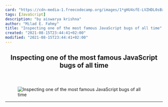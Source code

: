 ```yaml
---
card: "https://cdn-media-1.freecodecamp.org/images/1*gHU4sfE-LVZHDL0sBxJ2kA.jpeg"
tags: [JavaScript]
description: "by aiswarya krishna"
author: "Milad E. Fahmy"
title: "Inspecting one of the most famous JavaScript bugs of all time"
created: "2021-08-15T23:44:41+02:00"
modified: "2021-08-15T23:44:41+02:00"
---
```

<div class="site-wrapper">
<main id="site-main" class="site-main outer">
<div class="inner">
<article class="post-full post tag-javascript tag-coding tag-programming tag-software-development tag-tech ">
<header class="post-full-header">
<h1 class="post-full-title">Inspecting one of the most famous JavaScript bugs of all time</h1>
</header>
<figure class="post-full-image">
<picture>
<source media="(max-width: 700px)" sizes="1px" srcset="data:image/gif;base64,R0lGODlhAQABAIAAAAAAAP///yH5BAEAAAAALAAAAAABAAEAAAIBRAA7 1w">
<source media="(min-width: 701px)" sizes="(max-width: 800px) 400px,
(max-width: 1170px) 700px,
1400px" srcset="https://cdn-media-1.freecodecamp.org/images/1*gHU4sfE-LVZHDL0sBxJ2kA.jpeg 300w,
https://cdn-media-1.freecodecamp.org/images/1*gHU4sfE-LVZHDL0sBxJ2kA.jpeg 600w,
https://cdn-media-1.freecodecamp.org/images/1*gHU4sfE-LVZHDL0sBxJ2kA.jpeg 1000w,
https://cdn-media-1.freecodecamp.org/images/1*gHU4sfE-LVZHDL0sBxJ2kA.jpeg 2000w">
<img onerror="this.style.display='none'" src="https://cdn-media-1.freecodecamp.org/images/1*gHU4sfE-LVZHDL0sBxJ2kA.jpeg" alt="Inspecting one of the most famous JavaScript bugs of all time">
</picture>
</figure>
<section class="post-full-content">
<div class="post-content medium-migrated-article">
</div>
<hr>
</section>
</article>
</div>
</main>
</div>
<!-- Google Tag Manager (noscript) -->
<!-- End Google Tag Manager (noscript) -->
